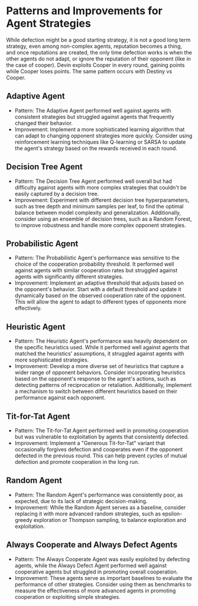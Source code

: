 # Patterns and Improvements for Agent Strategies
While defection might be a good starting strategy, it is not a good long term strategy, even among non-complex agents, reputation becomes a thing, and once reputations are created, the only time defection works is when the other agents do not adapt, or ignore the reputation of their opponent (like in the case of cooper). Devin exploits Cooper in every round, gaining points while Cooper loses points. The same pattern occurs with Destiny vs Cooper.



## Adaptive Agent
- Pattern: The Adaptive Agent performed well against agents with consistent strategies but struggled against agents that frequently changed their behavior.
- Improvement: Implement a more sophisticated learning algorithm that can adapt to changing opponent strategies more quickly. Consider using reinforcement learning techniques like Q-learning or SARSA to update the agent's strategy based on the rewards received in each round.

## Decision Tree Agent
- Pattern: The Decision Tree Agent performed well overall but had difficulty against agents with more complex strategies that couldn't be easily captured by a decision tree.
- Improvement: Experiment with different decision tree hyperparameters, such as tree depth and minimum samples per leaf, to find the optimal balance between model complexity and generalization. Additionally, consider using an ensemble of decision trees, such as a Random Forest, to improve robustness and handle more complex opponent strategies.

## Probabilistic Agent
- Pattern: The Probabilistic Agent's performance was sensitive to the choice of the cooperation probability threshold. It performed well against agents with similar cooperation rates but struggled against agents with significantly different strategies.
- Improvement: Implement an adaptive threshold that adjusts based on the opponent's behavior. Start with a default threshold and update it dynamically based on the observed cooperation rate of the opponent. This will allow the agent to adapt to different types of opponents more effectively.

## Heuristic Agent
- Pattern: The Heuristic Agent's performance was heavily dependent on the specific heuristics used. While it performed well against agents that matched the heuristics' assumptions, it struggled against agents with more sophisticated strategies.
- Improvement: Develop a more diverse set of heuristics that capture a wider range of opponent behaviors. Consider incorporating heuristics based on the opponent's response to the agent's actions, such as detecting patterns of reciprocation or retaliation. Additionally, implement a mechanism to switch between different heuristics based on their performance against each opponent.

## Tit-for-Tat Agent
- Pattern: The Tit-for-Tat Agent performed well in promoting cooperation but was vulnerable to exploitation by agents that consistently defected.
- Improvement: Implement a "Generous Tit-for-Tat" variant that occasionally forgives defection and cooperates even if the opponent defected in the previous round. This can help prevent cycles of mutual defection and promote cooperation in the long run.

## Random Agent
- Pattern: The Random Agent's performance was consistently poor, as expected, due to its lack of strategic decision-making.
- Improvement: While the Random Agent serves as a baseline, consider replacing it with more advanced random strategies, such as epsilon-greedy exploration or Thompson sampling, to balance exploration and exploitation.

## Always Cooperate and Always Defect Agents
- Pattern: The Always Cooperate Agent was easily exploited by defecting agents, while the Always Defect Agent performed well against cooperative agents but struggled in promoting overall cooperation.
- Improvement: These agents serve as important baselines to evaluate the performance of other strategies. Consider using them as benchmarks to measure the effectiveness of more advanced agents in promoting cooperation or exploiting simple strategies.